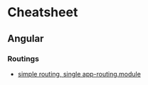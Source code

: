 # Cheatsheet

## Angular

### Routings
* [simple routing, single app-routing.module](https://stackblitz.com/edit/goldenbearkin-angular-routing-01)
